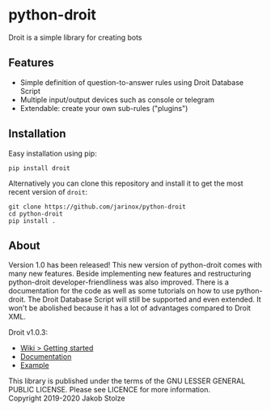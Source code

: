 # python-droit
Droit is a simple library for creating bots

## Features
- Simple definition of question-to-answer rules using Droit Database Script
- Multiple input/output devices such as console or telegram
- Extendable: create your own sub-rules ("plugins")
  

## Installation
Easy installation using pip:
```
pip install droit
```
Alternatively you can clone this repository and install it to get the most recent version of `droit`:
```
git clone https://github.com/jarinox/python-droit
cd python-droit
pip install .
```


## About
Version 1.0 has been released! This new version of python-droit comes with many new features. Beside implementing new features and restructuring python-droit developer-friendliness was also improved. There is a documentation for the code as well as some tutorials on how to use python-droit. The Droit Database Script will still be supported and even extended. It won't be abolished because it has a lot of advantages compared to Droit XML.

Droit v1.0.3:

- [Wiki > Getting started](https://github.com/jarinox/python-droit/wiki)
- [Documentation](https://github.com/jarinox/python-droit/blob/master/docs/docs.md)
- [Example](https://github.com/jarinox/python-droit/blob/master/sample/sample-bot.py)

This library is published under the terms of the GNU LESSER GENERAL PUBLIC LICENSE. Please see LICENCE for more information.  
Copyright 2019-2020 Jakob Stolze
